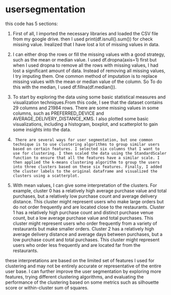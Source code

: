 # usersegmentation
this code has 5 sections:
1.	First of all, I imported the necessary libraries  and loaded the CSV file from my google drive. then I used print(df.isnull().sum()) for check missing value. Irealized that I have lost a lot of missing values in data.

2.	I can either drop the rows or fill the missing values with a good strategy, such as the mean or median value. I used df.dropna(axis=1) first but when I used dropna to remove all the rows with missing values, I had lost a significant amount of data. Instead of removing all missing values, I try imputing them. One common method of imputation is to replace missing values with the mean or median value of the column. So To do this with the median, I used df.fillna(df.median()).

3.	To start by exploring the data using some basic statistical measures and visualization techniques.From this code, I see that the dataset contains 29 columns and 21984 rows. There are some missing values in some columns, such as PREFERRED_DEVICE and AVERAGE_DELIVERY_DISTANCE_KMS. I also plotted some basic visualizations, including a histogram, boxplot, and scatterplot to gain some insights into the data.
4.		There are several ways for user segmentation, but one common technique is to use clustering algorithms to group similar users based on certain features. I selected six columns that I want to use for clustering. I then scaled the data using the StandardScaler function to ensure that all the features have a similar scale. I then applied the k-means clustering algorithm to group the users into three clusters based on these six features. Finally, I added the cluster labels to the original dataframe and visualized the clusters using a scatterplot.

5.	With mean values, I can give some interpretation of the clusters. For example, cluster 0 has a relatively high average purchase value and total purchases, but a relatively low purchase count and average delivery distance. This cluster might represent users who make large orders but do not order frequently and are located close to the restaurants. Cluster 1 has a relatively high purchase count and distinct purchase venue count, but a low average purchase value and total purchases. This cluster might represent users who order frequently from a variety of restaurants but make smaller orders. Cluster 2 has a relatively high average delivery distance and average days between purchases, but a low purchase count and total purchases. This cluster might represent users who order less frequently and are located far from the restaurants.

these interpretations are based on the limited set of features I used for clustering and may not be entirely accurate or representative of the entire user base. I can further improve the user segmentation by exploring more features, trying different clustering algorithms, and evaluating the performance of the clustering based on some metrics such as silhouette score or within-cluster sum of squares.


